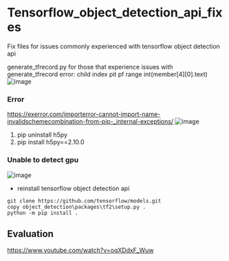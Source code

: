# Tensorflow_object_detection_api_fixes

Fix files for issues commonly experienced with tensorflow object detection api


generate_tfrecord.py
for those that experience issues with generate_tfrecord error:
child index pit pf range int(member[4][0].text)
![image](https://user-images.githubusercontent.com/49776926/126252699-5f1985fd-7015-42f7-853a-531c2fba49cf.png)


### Error
https://exerror.com/importerror-cannot-import-name-invalidschemecombination-from-pip-_internal-exceptions/
![image](https://user-images.githubusercontent.com/49776926/127997537-5e8135a9-7056-479f-9688-1eec47284ba1.png)
1. pip uninstall h5py
2. pip install h5py==2.10.0

### Unable to detect gpu
![image](https://user-images.githubusercontent.com/49776926/128021513-69448a71-a4b4-40ca-b672-c0bdce659630.png)

- reinstall tensorflow object detection api
```
git clone https://github.com/tensorflow/models.git
copy object_detection\packages\tf2\setup.py .
python -m pip install .
```

## Evaluation
https://www.youtube.com/watch?v=oqXDdxF_Wuw
